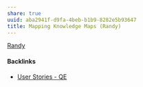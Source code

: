 ```yaml
---
share: true
uuid: aba2941f-d9fa-4beb-b1b9-8282e5b93647
title: Mapping Knowledge Maps (Randy)
---
```

[Randy](/dentropydaemon-wiki/Projects/Quest(ion)%20Engine/Peronas/Randy.md)



#### Backlinks

* [User Stories - QE](/f137b314-579f-42ab-8be5-1c72bf9ebcd9)